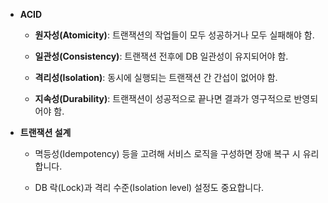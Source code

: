 - **ACID**
    
    - **원자성(Atomicity)**: 트랜잭션의 작업들이 모두 성공하거나 모두 실패해야 함.
        
    - **일관성(Consistency)**: 트랜잭션 전후에 DB 일관성이 유지되어야 함.
        
    - **격리성(Isolation)**: 동시에 실행되는 트랜잭션 간 간섭이 없어야 함.
        
    - **지속성(Durability)**: 트랜잭션이 성공적으로 끝나면 결과가 영구적으로 반영되어야 함.
        
- **트랜잭션 설계**
    
    - 멱등성(Idempotency) 등을 고려해 서비스 로직을 구성하면 장애 복구 시 유리합니다.
        
    - DB 락(Lock)과 격리 수준(Isolation level) 설정도 중요합니다.